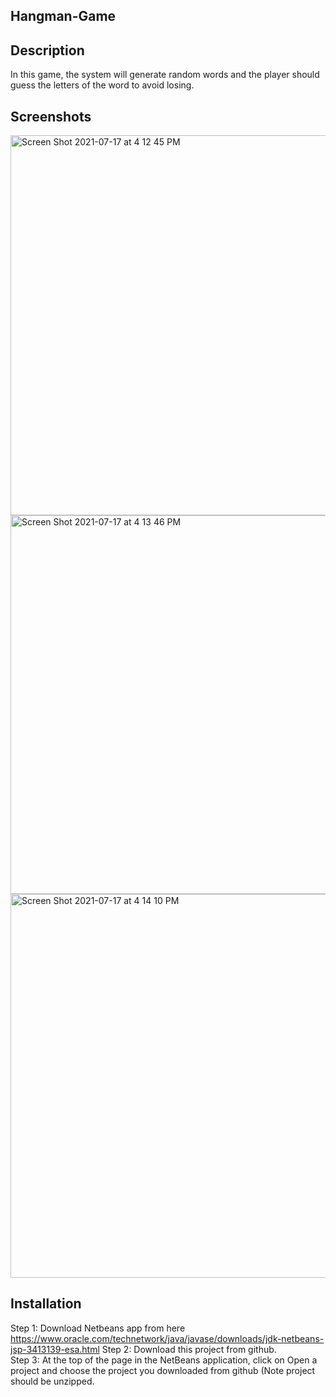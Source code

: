 ## Hangman-Game

## Description 
In this game, the system will generate random words and the player should guess the letters of the word to avoid losing.

## Screenshots
<img width="608" alt="Screen Shot 2021-07-17 at 4 12 45 PM" src="https://user-images.githubusercontent.com/58330569/126038077-53a0ad6d-aea8-4510-874a-cb97bde8d5cd.png">

<img width="606" alt="Screen Shot 2021-07-17 at 4 13 46 PM" src="https://user-images.githubusercontent.com/58330569/126038124-bae0bc51-a561-4ed5-ad90-f5d6d4a8ae00.png">

<img width="614" alt="Screen Shot 2021-07-17 at 4 14 10 PM" src="https://user-images.githubusercontent.com/58330569/126038137-ff70efdb-2309-4872-a6b4-7d18c735038f.png">


## Installation 
Step 1: Download Netbeans app from here https://www.oracle.com/technetwork/java/javase/downloads/jdk-netbeans-jsp-3413139-esa.html
Step 2: Download this project from github.                                                                                                    
Step 3: At the top of the page in the NetBeans application, click on Open a project and choose the project you downloaded from github (Note project should be unzipped.
